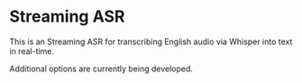 # Streaming ASR

This is an Streaming ASR for transcribing English audio via Whisper into text in real-time.

Additional options are currently being developed.

